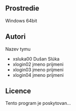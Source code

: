 Prostredie
---------

Windows 64bit

Autori
------

Nazev tymu
- xsluka00 Dušan Slúka 
- xlogin02 jmeno prijmeni 
- xlogin03 jmeno prijmeni 
- xlogin04 jmeno prijmeni 

Licence
-------

Tento program je poskytovan...
